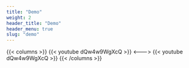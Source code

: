 ```yaml
---
title: "Demo"
weight: 2
header_title: "Demo"
header_menu: true
slug: "demo"
---
```


{{< columns >}}
{{< youtube dQw4w9WgXcQ >}}
<--->
{{< youtube dQw4w9WgXcQ >}}
{{< /columns >}}